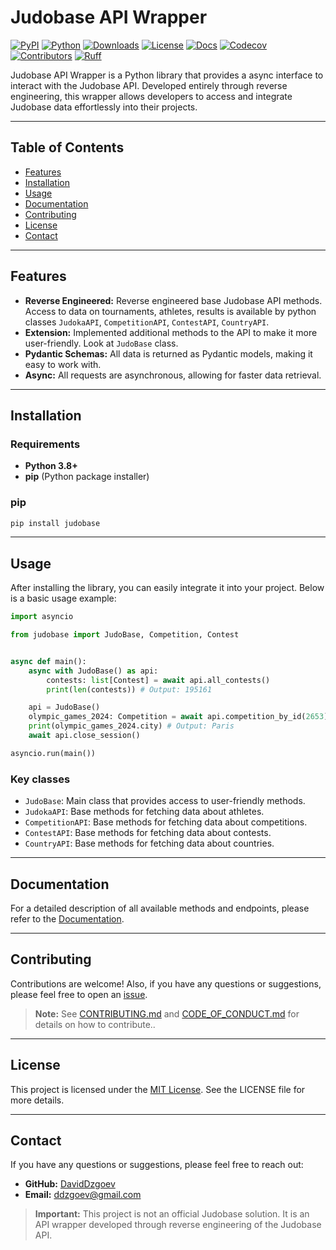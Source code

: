 # Judobase API Wrapper

[![PyPI](https://img.shields.io/pypi/v/judobase)](https://pypi.org/project/judobase/)
[![Python](https://img.shields.io/badge/python-3.11+-blue.svg)](https://www.python.org/)
[![Downloads](https://img.shields.io/pypi/dm/judobase)](https://pypistats.org/packages/judobase)
[![License](https://img.shields.io/pypi/l/judobase)](https://opensource.org/licenses/MIT)
[![Docs](https://img.shields.io/badge/docs-stable-brightgreen)](https://daviddzgoev.github.io/judobase/)
[![Codecov](https://img.shields.io/codecov/c/gh/DavidDzgoev/judobase)](https://app.codecov.io/gh/DavidDzgoev/judobase)
[![Contributors](https://img.shields.io/github/contributors/DavidDzgoev/judobase)](https://github.com/DavidDzgoev/judobase/graphs/contributors)
[![Ruff](https://img.shields.io/badge/linting-ruff-orange)](https://github.com/astral-sh/ruff)


Judobase API Wrapper is a Python library that provides a async interface to interact with the Judobase API. Developed entirely through reverse engineering, this wrapper allows developers to access and integrate Judobase data effortlessly into their projects.

---

## Table of Contents

- [Features](#features)
- [Installation](#installation)
- [Usage](#usage)
- [Documentation](#documentation)
- [Contributing](#contributing)
- [License](#license)
- [Contact](#contact)

---

## Features

- **Reverse Engineered:** Reverse engineered base Judobase API methods. Access to data 
on tournaments, athletes, results is available by python classes `JudokaAPI`, `CompetitionAPI`, `ContestAPI`, `CountryAPI`. 
- **Extension:** Implemented additional methods to the API to make it more user-friendly. 
Look at `JudoBase` class.
- **Pydantic Schemas:** All data is returned as Pydantic models, making it easy to work with.
- **Async:** All requests are asynchronous, allowing for faster data retrieval.

---

## Installation

### Requirements

- **Python 3.8+**
- **pip** (Python package installer)

### pip

```bash
pip install judobase
```

---

## Usage

After installing the library, you can easily integrate it into your project. Below is a basic usage example:

```python
import asyncio

from judobase import JudoBase, Competition, Contest


async def main():
    async with JudoBase() as api:
        contests: list[Contest] = await api.all_contests()
        print(len(contests)) # Output: 195161

    api = JudoBase()
    olympic_games_2024: Competition = await api.competition_by_id(2653)
    print(olympic_games_2024.city) # Output: Paris
    await api.close_session()

asyncio.run(main())
```

### Key classes

- `JudoBase`: Main class that provides access to user-friendly methods.
- `JudokaAPI`: Base methods for fetching data about athletes.
- `CompetitionAPI`: Base methods for fetching data about competitions.
- `ContestAPI`: Base methods for fetching data about contests.
- `CountryAPI`: Base methods for fetching data about countries.

---

## Documentation

For a detailed description of all available methods and endpoints, please refer to the [Documentation](https://daviddzgoev.github.io/judobase/).

---

## Contributing

Contributions are welcome! Also, if you have any questions or suggestions, please feel free to open an [issue](https://github.com/DavidDzgoev/judobase/issues).

> **Note:** See [CONTRIBUTING.md](.github/CONTRIBUTING.md) and [CODE_OF_CONDUCT.md](.github/CODE_OF_CONDUCT.md) for details on how to contribute..


---

## License

This project is licensed under the [MIT License](LICENSE). See the LICENSE file for more details.

---

## Contact

If you have any questions or suggestions, please feel free to reach out:

- **GitHub:** [DavidDzgoev](https://github.com/DavidDzgoev)
- **Email:** ddzgoev@gmail.com

> **Important:** This project is not an official Judobase solution. It is an API wrapper developed through reverse engineering of the Judobase API.
